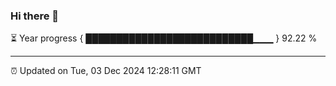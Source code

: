 ### Hi there 👋

⏳ Year progress { ███████████████████████████▁▁▁ } 92.22 %

---

⏰ Updated on Tue, 03 Dec 2024 12:28:11 GMT
